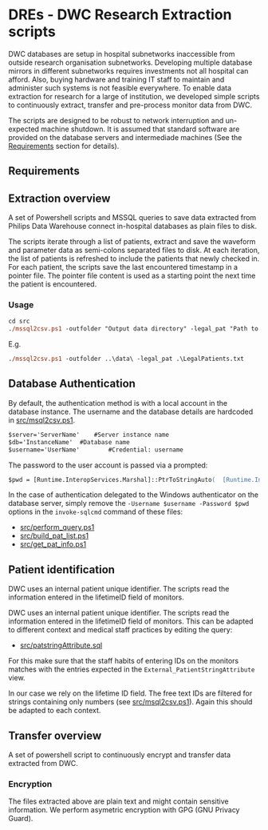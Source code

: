# DREs - DWC Research Extraction scripts
DWC databases are setup in hospital subnetworks inaccessible from outside research organisation subnetworks.
Developing multiple database mirrors in different subnetworks requires investments not all hospital can afford.
Also, buying hardware and training IT staff to maintain and administer such systems is not feasible everywhere.
To enable data extraction for research for a large of institution, we developed simple scripts to continuously extract, transfer and pre-process monitor data from DWC.

The scripts are designed to be robust to network interruption and un-expected machine shutdown.
It is assumed that standard software are provided on the database servers and intermediade machines (See the [Requirements](./README.md#L9)  section for details).

## Requirements

## Extraction overview
A set of Powershell scripts and MSSQL queries to save data extracted from Philips Data Warehouse connect in-hospital databases as plain files to disk.

The scripts iterate through a list of patients, extract and save the waveform and parameter data as semi-colons separated files to disk.
At each iteration, the list of patients is refreshed to include the patients that newly checked in.
For each patient, the scripts save the last encountered timestamp in a pointer file.
The pointer file content is used as a starting point the next time the patient is encountered.


### Usage
```ps
cd src
./mssql2csv.ps1 -outfolder "Output data directory" -legal_pat "Path to file listing the patients to extract"
```
E.g.
```ps
./mssql2csv.ps1 -outfolder ..\data\ -legal_pat .\LegalPatients.txt
```

## Database Authentication
By default, the authentication method is with a local account in the database instance.
The username and the database details are hardcoded in [src/msql2csv.ps1](./src/mssql2csv.ps1#L14).
```ps
$server='ServerName'	#Server instance name
$db='InstanceName'	#Database name
$username='UserName'		#Credential: username
```

The password to the user account is passed via a prompted:
```ps
$pwd = [Runtime.InteropServices.Marshal]::PtrToStringAuto(  [Runtime.InteropServices.Marshal]::SecureStringToBSTR($pass_secure)  )
```

In the case of authentication delegated to the Windows authenticator on the database server, simply remove the `-Username $username -Password $pwd` options in the `invoke-sqlcmd` command of these files:
- [src/perform_query.ps1](./src/perform_query.ps1#85)
- [src/build_pat_list.ps1](./src/build_pat_list.ps1#15)
- [src/get_pat_info.ps1](./src/get_pat_info.ps1#16)



## Patient identification

DWC uses an internal patient unique identifier. The scripts read the information entered in the lifetimeID field of monitors.

DWC uses an internal patient unique identifier.
The scripts read the information entered in the lifetimeID field of monitors.
This can be adapted to different context and medical staff practices by editing the query:

- [src/patstringAttribute.sql](./src/patstringAttribute.sql)


For this make sure that the staff habits of entering IDs on the monitors matches with the entries expected in the `External_PatientStringAttribute` view.

In our case we rely on the lifetime ID field. The free text IDs are filtered for strings containing only numbers (see [src/msql2csv.ps1](./src/mssql2csv.ps1#L76)). Again this should be adapted to each context.
## Transfer overview
A set of powershell script to continuously encrypt and transfer data extracted from DWC.

### Encryption
The files extracted above are plain text and might contain sensitive information.
We perform asymetric encryption with GPG (GNU Privacy Guard).
